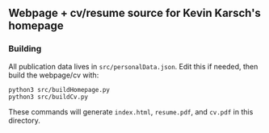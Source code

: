 ## Webpage + cv/resume source for Kevin Karsch's homepage

### Building

All publication data lives in `src/personalData.json`. Edit this if needed, then build the webpage/cv with:

```
python3 src/buildHomepage.py
python3 src/buildCv.py
```

These commands will generate `index.html`, `resume.pdf`, and `cv.pdf` in this directory.
